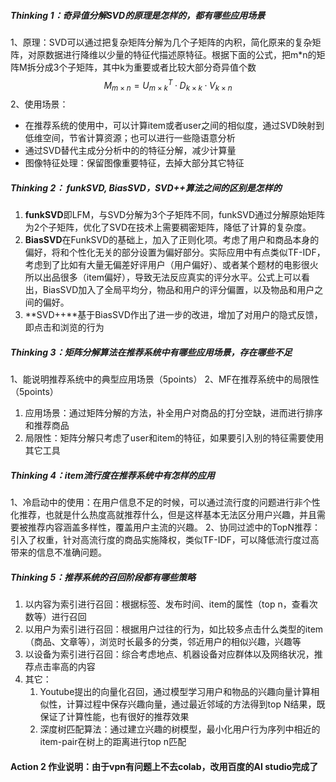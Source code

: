 ##### Thinking 1：奇异值分解SVD的原理是怎样的，都有哪些应用场景  

1、原理：SVD可以通过把复杂矩阵分解为几个子矩阵的内积，简化原来的复杂矩阵，对原数据进行降维以少量的特征代描述原特征。根据下面的公式，把m*n的矩阵M拆分成3个子矩阵，其中k为重要或者比较大部分奇异值个数
$$
M_{m×n} = U_{m×k}^T·D_{k×k}·V_{k×n}
$$
2、使用场景：

- 在推荐系统的使用中，可以计算item或者user之间的相似度，通过SVD映射到低维空间，节省计算资源；也可以进行一些隐语意分析
- 通过SVD替代主成分分析中的的特征分解，减少计算量
- 图像特征处理：保留图像重要特征，去掉大部分其它特征



##### Thinking 2： funkSVD, BiasSVD，SVD++算法之间的区别是怎样的  

1. **funkSVD**即LFM，与SVD分解为3个子矩阵不同，funkSVD通过分解原始矩阵为2个子矩阵，优化了SVD在技术上需要稠密矩阵，降低了计算的复杂度。
2. **BiasSVD**在FunkSVD的基础上，加入了正则化项。考虑了用户和商品本身的偏好，将和个性化无关的部分设置为偏好部分。实际应用中有点类似TF-IDF，考虑到了比如有大量无偏差好评用户（用户偏好）、或者某个题材的电影很火所以出品很多（item偏好），导致无法反应真实的评分水平。公式上可以看出，BiasSVD加入了全局平均分，物品和用户的评分偏置，以及物品和用户之间的偏好。
3. **SVD++**基于BiasSVD作出了进一步的改进，增加了对用户的隐式反馈，即点击和浏览的行为



##### Thinking 3：矩阵分解算法在推荐系统中有哪些应用场景，存在哪些不足  

1、能说明推荐系统中的典型应用场景（5points）
2、MF在推荐系统中的局限性（5points）

1. 应用场景：通过矩阵分解的方法，补全用户对商品的打分空缺，进而进行排序和推荐商品
2. 局限性：矩阵分解只考虑了user和item的特征，如果要引入别的特征需要使用其它工具



##### Thinking 4：item流行度在推荐系统中有怎样的应用  

1、冷启动中的使用：在用户信息不足的时候，可以通过流行度的问题进行非个性化推荐，也就是什么热度高就推荐什么，但是这样基本无法区分用户兴趣，并且需要被推荐内容涵盖多样性，覆盖用户主流的兴趣。
2、协同过滤中的TopN推荐：引入了权重，针对高流行度的商品实施降权，类似TF-IDF，可以降低流行度过高带来的信息不准确问题。





##### Thinking 5：推荐系统的召回阶段都有哪些策略

1. 以内容为索引进行召回：根据标签、发布时间、item的属性（top n，查看次数等）进行召回
2. 以用户为索引进行召回：根据用户过往的行为，如比较多点击什么类型的item（商品、文章等），浏览时长最多的分类，邻近用户的相似兴趣，兴趣等
3. 以设备为索引进行召回：综合考虑地点、机器设备对应群体以及网络状况，推荐点击率高的内容
4. 其它：
   1. Youtube提出的向量化召回，通过模型学习用户和物品的兴趣向量计算相似性，计算过程中保存兴趣向量，通过最近邻域的方法得到top N结果，既保证了计算性能，也有很好的推荐效果
   2. 深度树匹配算法：通过建立兴趣的树模型，最小化用户行为序列中相近的item-pair在树上的距离进行top n匹配



#### Action 2 作业说明：由于vpn有问题上不去colab，改用百度的AI studio完成了